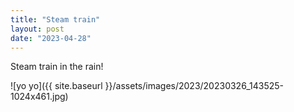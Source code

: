 ```yaml
---
title: "Steam train"
layout: post
date: "2023-04-28"
---
```


Steam train in the rain!

![yo yo]({{ site.baseurl }}/assets/images/2023/20230326_143525-1024x461.jpg)
